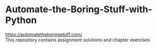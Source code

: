 # Automate-the-Boring-Stuff-with-Python
https://automatetheboringstuff.com/
<br>This repository contains assignment solutions and chapter exercises 
